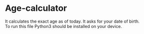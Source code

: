 # Age-calculator
It calculates the exact age as of today.
It asks for your date of birth.  
To run this file Python3 should be installed on your device.
